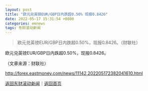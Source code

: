 ```yaml
---
layout: post
title: "欧元兑英镑EUR/GBP日内跌超0.50% 现报0.8426"
date: 2022-05-17 15:31:54 +0800
categories: emnews
tags: 东财滚动新闻
---
```

> 欧元兑英镑EUR/GBP日内跌超0.50%，现报0.8426。（财联社）

<p>欧元兑英镑EUR/GBP日内跌超0.50%，现报0.8426。</p><p class="em_media">（文章来源：财联社）</p>

<http://forex.eastmoney.com/news/11142,202205172382041610.html>

[返回东财滚动新闻](//finews.withounder.com/emnews/)｜[返回首页](//finews.withounder.com/)